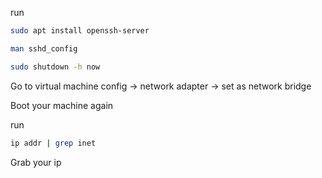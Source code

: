run
```sh
sudo apt install openssh-server

man sshd_config

sudo shutdown -h now
````

Go to virtual machine config -> network  adapter -> set as network bridge

Boot your machine again

run

```sh
ip addr | grep inet
```

Grab your ip
